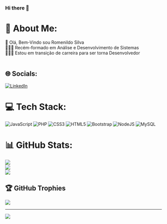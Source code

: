 ### Hi there 👋

# 💫 About Me:
👋 Olá, Bem-Vindo sou Romenildo Silva<br>👨🏾‍🎓 Recém-formado em Análise e Desenvolvimento de Sistemas<br>👩🏾‍💻 Estou em transição de carreira para ser torna Desenvolvedor<br><br>


## 🌐 Socials:
[![LinkedIn](https://img.shields.io/badge/LinkedIn-%230077B5.svg?logo=linkedin&logoColor=white)](https://linkedin.com/in/https://www.linkedin.com/in/romenildo-silva-07102b132/) 

# 💻 Tech Stack:
![JavaScript](https://img.shields.io/badge/javascript-%23323330.svg?style=for-the-badge&logo=javascript&logoColor=%23F7DF1E) ![PHP](https://img.shields.io/badge/php-%23777BB4.svg?style=for-the-badge&logo=php&logoColor=white) ![CSS3](https://img.shields.io/badge/css3-%231572B6.svg?style=for-the-badge&logo=css3&logoColor=white) ![HTML5](https://img.shields.io/badge/html5-%23E34F26.svg?style=for-the-badge&logo=html5&logoColor=white) ![Bootstrap](https://img.shields.io/badge/bootstrap-%23563D7C.svg?style=for-the-badge&logo=bootstrap&logoColor=white) ![NodeJS](https://img.shields.io/badge/node.js-6DA55F?style=for-the-badge&logo=node.js&logoColor=white) ![MySQL](https://img.shields.io/badge/mysql-%2300f.svg?style=for-the-badge&logo=mysql&logoColor=white)
# 📊 GitHub Stats:
![](https://github-readme-stats.vercel.app/api?username=Romenildo-max&theme=dark&hide_border=false&include_all_commits=false&count_private=false)<br/>
![](https://github-readme-streak-stats.herokuapp.com/?user=Romenildo-max&theme=dark&hide_border=false)<br/>
![](https://github-readme-stats.vercel.app/api/top-langs/?username=Romenildo-max&theme=dark&hide_border=false&include_all_commits=false&count_private=false&layout=compact)

## 🏆 GitHub Trophies
![](https://github-profile-trophy.vercel.app/?username=Romenildo-max&theme=radical&no-frame=false&no-bg=true&margin-w=4)

---
[![](https://visitcount.itsvg.in/api?id=Romenildo-max&icon=0&color=0)](https://visitcount.itsvg.in)

<!-- Proudly created with GPRM ( https://gprm.itsvg.in ) -->
